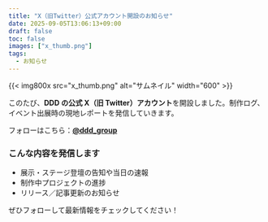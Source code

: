 ```yaml
---
title: "X（旧Twitter）公式アカウント開設のお知らせ"
date: 2025-09-05T13:06:13+09:00
draft: false
toc: false
images: ["x_thumb.png"]
tags:
  - お知らせ
---
```


{{< img800x src="x_thumb.png" alt="サムネイル" width="600" >}}

このたび、**DDD の公式 X（旧 Twitter）アカウント**を開設しました。制作ログ、イベント出展時の現地レポートを発信していきます。

フォローはこちら：**[@ddd_group](https://x.com/ddd_group)**

### こんな内容を発信します

- 展示・ステージ登壇の告知や当日の速報
- 制作中プロジェクトの進捗
- リリース／記事更新のお知らせ

ぜひフォローして最新情報をチェックしてください！
